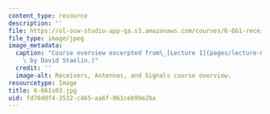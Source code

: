 ```yaml
---
content_type: resource
description: ''
file: https://ol-ocw-studio-app-qa.s3.amazonaws.com/courses/6-661-receivers-antennas-and-signals-spring-2003/fd76ddf43532c465aa6f061ceb99e2ba_6-661s03.jpg
file_type: image/jpeg
image_metadata:
  caption: "Course overview excerpted from\_[Lecture 1](pages/lecture-notes). (Image\
    \ by David Staelin.)"
  credit: ''
  image-alt: Receivers, Antennas, and Signals course overview.
resourcetype: Image
title: 6-661s03.jpg
uid: fd76ddf4-3532-c465-aa6f-061ceb99e2ba
---
```

